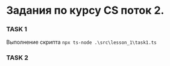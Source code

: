 # Задания по курсу CS поток 2.

### TASK 1 
Выполнение скрипта
```npx ts-node .\src\lesson_1\task1.ts```

### TASK 2